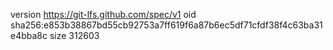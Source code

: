 version https://git-lfs.github.com/spec/v1
oid sha256:e853b38867bd55cb92753a7ff619f6a87b6ec5df71cfdf38f4c63ba31e4bba8c
size 312603
